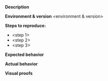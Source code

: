 **Description**
<description>

**Environment & version**
<environment & version>

**Steps to reproduce:**
* <step 1>
* <step 2>
* <step 3>

**Expected behavior**
<expected behavior>

**Actual behavior**
<actual behavior>

**Visual proofs**
<screenshots>
